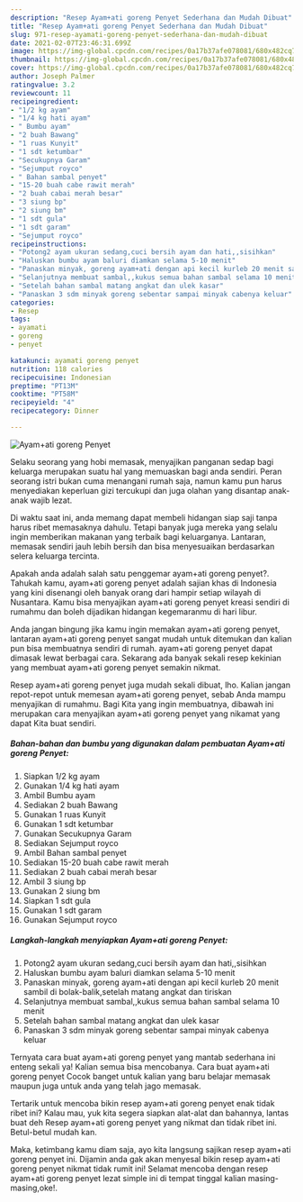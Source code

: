 ```yaml
---
description: "Resep Ayam+ati goreng Penyet Sederhana dan Mudah Dibuat"
title: "Resep Ayam+ati goreng Penyet Sederhana dan Mudah Dibuat"
slug: 971-resep-ayamati-goreng-penyet-sederhana-dan-mudah-dibuat
date: 2021-02-07T23:46:31.699Z
image: https://img-global.cpcdn.com/recipes/0a17b37afe078081/680x482cq70/ayamati-goreng-penyet-foto-resep-utama.jpg
thumbnail: https://img-global.cpcdn.com/recipes/0a17b37afe078081/680x482cq70/ayamati-goreng-penyet-foto-resep-utama.jpg
cover: https://img-global.cpcdn.com/recipes/0a17b37afe078081/680x482cq70/ayamati-goreng-penyet-foto-resep-utama.jpg
author: Joseph Palmer
ratingvalue: 3.2
reviewcount: 11
recipeingredient:
- "1/2 kg ayam"
- "1/4 kg hati ayam"
- " Bumbu ayam"
- "2 buah Bawang"
- "1 ruas Kunyit"
- "1 sdt ketumbar"
- "Secukupnya Garam"
- "Sejumput royco"
- " Bahan sambal penyet"
- "15-20 buah cabe rawit merah"
- "2 buah cabai merah besar"
- "3 siung bp"
- "2 siung bm"
- "1 sdt gula"
- "1 sdt garam"
- "Sejumput royco"
recipeinstructions:
- "Potong2 ayam ukuran sedang,cuci bersih ayam dan hati,,sisihkan"
- "Haluskan bumbu ayam baluri diamkan selama 5-10 menit"
- "Panaskan minyak, goreng ayam+ati dengan api kecil kurleb 20 menit sambil di bolak-balik,setelah matang angkat dan tiriskan"
- "Selanjutnya membuat sambal,,kukus semua bahan sambal selama 10 menit"
- "Setelah bahan sambal matang angkat dan ulek kasar"
- "Panaskan 3 sdm minyak goreng sebentar sampai minyak cabenya keluar"
categories:
- Resep
tags:
- ayamati
- goreng
- penyet

katakunci: ayamati goreng penyet 
nutrition: 118 calories
recipecuisine: Indonesian
preptime: "PT13M"
cooktime: "PT58M"
recipeyield: "4"
recipecategory: Dinner

---
```



![Ayam+ati goreng Penyet](https://img-global.cpcdn.com/recipes/0a17b37afe078081/680x482cq70/ayamati-goreng-penyet-foto-resep-utama.jpg)

Selaku seorang yang hobi memasak, menyajikan panganan sedap bagi keluarga merupakan suatu hal yang memuaskan bagi anda sendiri. Peran seorang istri bukan cuma menangani rumah saja, namun kamu pun harus menyediakan keperluan gizi tercukupi dan juga olahan yang disantap anak-anak wajib lezat.

Di waktu  saat ini, anda memang dapat membeli hidangan siap saji tanpa harus ribet memasaknya dahulu. Tetapi banyak juga mereka yang selalu ingin memberikan makanan yang terbaik bagi keluarganya. Lantaran, memasak sendiri jauh lebih bersih dan bisa menyesuaikan berdasarkan selera keluarga tercinta. 



Apakah anda adalah salah satu penggemar ayam+ati goreng penyet?. Tahukah kamu, ayam+ati goreng penyet adalah sajian khas di Indonesia yang kini disenangi oleh banyak orang dari hampir setiap wilayah di Nusantara. Kamu bisa menyajikan ayam+ati goreng penyet kreasi sendiri di rumahmu dan boleh dijadikan hidangan kegemaranmu di hari libur.

Anda jangan bingung jika kamu ingin memakan ayam+ati goreng penyet, lantaran ayam+ati goreng penyet sangat mudah untuk ditemukan dan kalian pun bisa membuatnya sendiri di rumah. ayam+ati goreng penyet dapat dimasak lewat berbagai cara. Sekarang ada banyak sekali resep kekinian yang membuat ayam+ati goreng penyet semakin nikmat.

Resep ayam+ati goreng penyet juga mudah sekali dibuat, lho. Kalian jangan repot-repot untuk memesan ayam+ati goreng penyet, sebab Anda mampu menyajikan di rumahmu. Bagi Kita yang ingin membuatnya, dibawah ini merupakan cara menyajikan ayam+ati goreng penyet yang nikamat yang dapat Kita buat sendiri.

<!--inarticleads1-->

##### Bahan-bahan dan bumbu yang digunakan dalam pembuatan Ayam+ati goreng Penyet:

1. Siapkan 1/2 kg ayam
1. Gunakan 1/4 kg hati ayam
1. Ambil  Bumbu ayam
1. Sediakan 2 buah Bawang
1. Gunakan 1 ruas Kunyit
1. Gunakan 1 sdt ketumbar
1. Gunakan Secukupnya Garam
1. Sediakan Sejumput royco
1. Ambil  Bahan sambal penyet
1. Sediakan 15-20 buah cabe rawit merah
1. Sediakan 2 buah cabai merah besar
1. Ambil 3 siung bp
1. Gunakan 2 siung bm
1. Siapkan 1 sdt gula
1. Gunakan 1 sdt garam
1. Gunakan Sejumput royco




<!--inarticleads2-->

##### Langkah-langkah menyiapkan Ayam+ati goreng Penyet:

1. Potong2 ayam ukuran sedang,cuci bersih ayam dan hati,,sisihkan
1. Haluskan bumbu ayam baluri diamkan selama 5-10 menit
1. Panaskan minyak, goreng ayam+ati dengan api kecil kurleb 20 menit sambil di bolak-balik,setelah matang angkat dan tiriskan
1. Selanjutnya membuat sambal,,kukus semua bahan sambal selama 10 menit
1. Setelah bahan sambal matang angkat dan ulek kasar
1. Panaskan 3 sdm minyak goreng sebentar sampai minyak cabenya keluar




Ternyata cara buat ayam+ati goreng penyet yang mantab sederhana ini enteng sekali ya! Kalian semua bisa mencobanya. Cara buat ayam+ati goreng penyet Cocok banget untuk kalian yang baru belajar memasak maupun juga untuk anda yang telah jago memasak.

Tertarik untuk mencoba bikin resep ayam+ati goreng penyet enak tidak ribet ini? Kalau mau, yuk kita segera siapkan alat-alat dan bahannya, lantas buat deh Resep ayam+ati goreng penyet yang nikmat dan tidak ribet ini. Betul-betul mudah kan. 

Maka, ketimbang kamu diam saja, ayo kita langsung sajikan resep ayam+ati goreng penyet ini. Dijamin anda gak akan menyesal bikin resep ayam+ati goreng penyet nikmat tidak rumit ini! Selamat mencoba dengan resep ayam+ati goreng penyet lezat simple ini di tempat tinggal kalian masing-masing,oke!.

